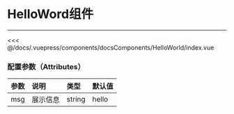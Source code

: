 # HelloWord组件

---

<common-code-format>
  <docsComponents-HelloWorld-index slot="source"></docsComponents-HelloWorld-index>

<<< @/docs/.vuepress/components/docsComponents/HelloWorld/index.vue
</common-code-format>

### 配置参数（Attributes）

| 参数          | 说明                                               | 类型            | 默认值      |
| :------------ | :------------------------------------------------- | :-------------- | :---------- |
| msg           |     展示信息                                       | string           | hello          |

